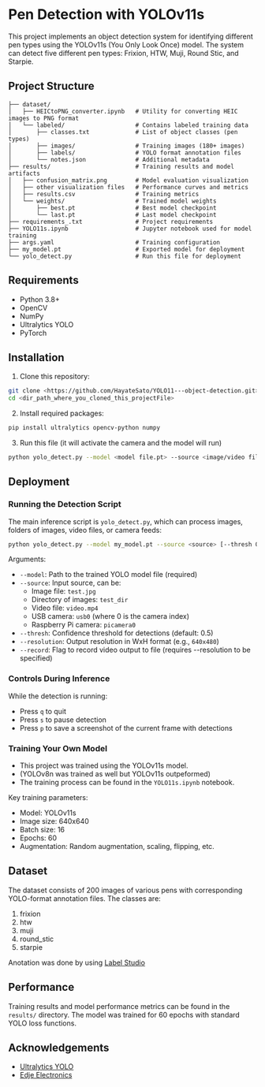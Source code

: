 # Pen Detection with YOLOv11s

This project implements an object detection system for identifying different pen types using the YOLOv11s (You Only Look Once) model. The system can detect five different pen types: Frixion, HTW, Muji, Round Stic, and Starpie.



## Project Structure

```
├── dataset/
│   ├── HEICtoPNG_converter.ipynb   # Utility for converting HEIC images to PNG format
│   └── labeled/                    # Contains labeled training data
│       ├── classes.txt             # List of object classes (pen types)
│       ├── images/                 # Training images (180+ images)
│       ├── labels/                 # YOLO format annotation files
│       └── notes.json              # Additional metadata
├── results/                        # Training results and model artifacts
│   ├── confusion_matrix.png        # Model evaluation visualization
│   ├── other visualization files   # Performance curves and metrics
│   ├── results.csv                 # Training metrics
│   └── weights/                    # Trained model weights
│       ├── best.pt                 # Best model checkpoint
│       └── last.pt                 # Last model checkpoint 
├── requirements_.txt               # Project requirements
├── YOLO11s.ipynb                   # Jupyter notebook used for model training
├── args.yaml                       # Training configuration
├── my_model.pt                     # Exported model for deployment
└── yolo_detect.py                  # Run this file for deployment 
```

## Requirements

- Python 3.8+
- OpenCV
- NumPy
- Ultralytics YOLO
- PyTorch

## Installation

1. Clone this repository:

```bash
git clone <https://github.com/HayateSato/YOLO11---object-detection.git>
cd <dir_path_where_you_cloned_this_projectFile>
```

2. Install required packages:

```bash
pip install ultralytics opencv-python numpy
```

3. Run this file (it will activate the camera and the model will run)

```bash
python yolo_detect.py --model <model file.pt> --source <image/video file OR webcam port (read below for detail)>
```

## Deployment

### Running the Detection Script

The main inference script is `yolo_detect.py`, which can process images, folders of images, video files, or camera feeds:

```bash
python yolo_detect.py --model my_model.pt --source <source> [--thresh 0.5] [--resolution 640x480] [--record]
```

Arguments:
- `--model`: Path to the trained YOLO model file (required)
- `--source`: Input source, can be:
  - Image file: `test.jpg`
  - Directory of images: `test_dir`
  - Video file: `video.mp4`
  - USB camera: `usb0` (where 0 is the camera index)
  - Raspberry Pi camera: `picamera0`
- `--thresh`: Confidence threshold for detections (default: 0.5)
- `--resolution`: Output resolution in WxH format (e.g., `640x480`)
- `--record`: Flag to record video output to file (requires --resolution to be specified)

### Controls During Inference

While the detection is running:
- Press `q` to quit
- Press `s` to pause detection
- Press `p` to save a screenshot of the current frame with detections

### Training Your Own Model

- This project was trained using the YOLOv11s model. 
- (YOLOv8n was trained as well but YOLOv11s outpeformed)
- The training process can be found in the `YOLO11s.ipynb` notebook.

Key training parameters:
- Model: YOLOv11s
- Image size: 640x640
- Batch size: 16
- Epochs: 60
- Augmentation: Random augmentation, scaling, flipping, etc.

## Dataset

The dataset consists of 200 images of various pens with corresponding YOLO-format annotation files. The classes are:
1. frixion
2. htw
3. muji
4. round_stic
5. starpie

Anotation was done by using [Label Studio](https://labelstud.io/)

## Performance

Training results and model performance metrics can be found in the `results/` directory. The model was trained for 60 epochs with standard YOLO loss functions.


## Acknowledgements

- [Ultralytics YOLO](https://github.com/ultralytics/ultralytics) 
- [Edje Electronics](https://www.youtube.com/watch?v=r0RspiLG260&t=641s)
